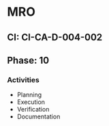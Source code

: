 # MRO

## CI: CI-CA-D-004-002
## Phase: 10

### Activities
- Planning
- Execution
- Verification
- Documentation
